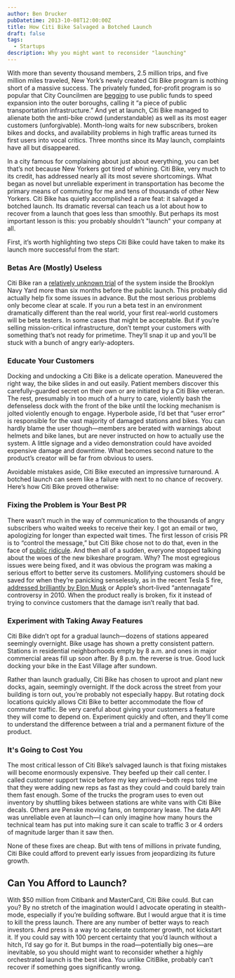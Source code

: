 ```yaml
---
author: Ben Drucker
pubDatetime: 2013-10-08T12:00:00Z
title: How Citi Bike Salvaged a Botched Launch
draft: false
tags:
  - Startups
description: Why you might want to reconsider "launching"
---
```


With more than seventy thousand members, 2.5 million trips, and five million miles traveled, New York’s newly created Citi Bike program is nothing short of a massive success. The privately funded, for-profit program is so popular that City Councilmen are [begging](http://www.nydailynews.com/new-york/citi-bike-stuck-gear-article-1.1413269) to use public funds to speed expansion into the outer boroughs, calling it “a piece of public transportation infrastructure.” And yet at launch, Citi Bike managed to alienate both the anti-bike crowd (understandable) as well as its most eager customers (unforgivable). Month-long waits for new subscribers, broken bikes and docks, and availability problems in high traffic areas turned its first users into vocal critics. Three months since its May launch, complaints have all but disappeared.

In a city famous for complaining about just about everything, you can bet that’s not because New Yorkers got tired of whining. Citi Bike, very much to its credit, has addressed nearly all its most severe shortcomings. What began as novel but unreliable experiment in transportation has become the primary means of commuting for me and tens of thousands of other New Yorkers. Citi Bike has quietly accomplished a rare feat: it salvaged a botched launch. Its dramatic reversal can teach us a lot about how to recover from a launch that goes less than smoothly. But perhaps its most important lesson is this: you probably shouldn’t "launch" your company at all.

First, it’s worth highlighting two steps Citi Bike could have taken to make its launch more successful from the start:

### Betas Are (Mostly) Useless

Citi Bike ran a [relatively unknown trial](http://www.streetsblog.org/2012/10/23/citi-bike-kiosks-running-in-previews-for-brooklyn-navy-yard-workers/) of the system inside the Brooklyn Navy Yard more than six months before the public launch. This probably did actually help fix some issues in advance. But the most serious problems only become clear at scale. If you run a beta test in an environment dramatically different than the real world, your first real-world customers will be beta testers. In some cases that might be acceptable. But if you’re selling mission-critical infrastructure, don’t tempt your customers with something that’s not ready for primetime. They’ll snap it up and you’ll be stuck with a bunch of angry early-adopters.

### Educate Your Customers

Docking and undocking a Citi Bike is a delicate operation. Maneuvered the right way, the bike slides in and out easily. Patient members discover this carefully-guarded secret on their own or are initiated by a Citi Bike veteran. The rest, presumably in too much of a hurry to care, violently bash the defenseless dock with the front of the bike until the locking mechanism is jolted violently enough to engage. Hyperbole aside, I’d bet that “user error” is responsible for the vast majority of damaged stations and bikes. You can hardly blame the user though—members are berated with warnings about helmets and bike lanes, but are never instructed on how to actually use the system. A little signage and a video demonstration could have avoided expensive damage and downtime. What becomes second nature to the product’s creator will be far from obvious to users.

Avoidable mistakes aside, Citi Bike executed an impressive turnaround. A botched launch can seem like a failure with next to no chance of recovery. Here’s how Citi Bike proved otherwise:

### Fixing the Problem is Your Best PR

There wasn’t much in the way of communication to the thousands of angry subscribers who waited weeks to receive their key. I got an email or two, apologizing for longer than expected wait times. The first lesson of crisis PR is to “control the message,” but Citi Bike chose not to do that, even in the face of [public ridicule](http://observer.com/2013/07/gimme-an-s-gimme-an-h-shiti-bike-stickers-take-over-nyc-twitter/). And then all of a sudden, everyone stopped talking about the woes of the new bikeshare program. Why? The most egregious issues were being fixed, and it was obvious the program was making a serious effort to better serve its customers. Mollifying customers should be saved for when they’re panicking senselessly, as in the recent Tesla S fire, [addressed brilliantly by Elon Musk](http://www.teslamotors.com/blog/model-s-fire) or Apple’s short-lived “antennagate” controversy in 2010. When the product really is broken, fix it instead of trying to convince customers that the damage isn’t really that bad.

### Experiment with Taking Away Features

Citi Bike didn’t opt for a gradual launch—dozens of stations appeared seemingly overnight. Bike usage has shown a pretty consistent pattern. Stations in residential neighborhoods empty by 8 a.m. and ones in major commercial areas fill up soon after. By 8 p.m. the reverse is true. Good luck docking your bike in the East Village after sundown.

Rather than launch gradually, Citi Bike has chosen to uproot and plant new docks, again, seemingly overnight. If the dock across the street from your building is torn out, you’re probably not especially happy. But rotating dock locations quickly allows Citi Bike to better accommodate the flow of commuter traffic. Be very careful about giving your customers a feature they will come to depend on. Experiment quickly and often, and they’ll come to understand the difference between a trial and a permanent fixture of the product.

### It's Going to Cost You

The most critical lesson of Citi Bike’s salvaged launch is that fixing mistakes will become enormously expensive. They beefed up their call center. I called customer support twice before my key arrived—both reps told me that they were adding new reps as fast as they could and could barely train them fast enough. Some of the trucks the program uses to even out inventory by shuttling bikes between stations are white vans with Citi Bike decals. Others are Penske moving fans, on temporary lease. The data API was unreliable even at launch—I can only imagine how many hours the technical team has put into making sure it can scale to traffic 3 or 4 orders of magnitude larger than it saw then.

None of these fixes are cheap. But with tens of millions in private funding, Citi Bike could afford to prevent early issues from jeopardizing its future growth.

## Can You Afford to Launch?

With $50 million from Citibank and MasterCard, Citi Bike could. But can you? By no stretch of the imagination would I advocate operating in stealth-mode, especially if you’re building software. But I would argue that it is time to kill the press launch. There are any number of better ways to reach investors. And press is a way to accelerate customer growth, not kickstart it. If you could say with 100 percent certainty that you’d launch without a hitch, I’d say go for it. But bumps in the road—potentially big ones—are inevitable, so you should might want to reconsider whether a highly orchestrated launch is the best idea. You unlike CitiBike, probably can’t recover if something goes significantly wrong.
